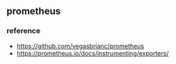 ## prometheus

### reference

- https://github.com/vegasbrianc/prometheus
- https://prometheus.io/docs/instrumenting/exporters/